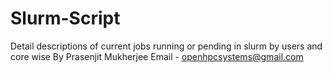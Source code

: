 # Slurm-Script
Detail descriptions of current jobs running or pending in slurm by users and core wise
By Prasenjit Mukherjee Email - openhpcsystems@gmail.com
